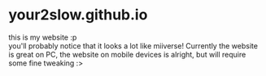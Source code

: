 # your2slow.github.io
this is my website :p
<br>
you'll probably notice that it looks a lot like miiverse! Currently the website is great on PC, the website on mobile devices is alright, but will require some fine tweaking :>
